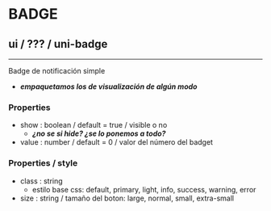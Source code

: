 # BADGE
## ui / ??? / uni-badge
---
Badge de notificación simple
 - ___empaquetamos los de visualización de algún modo___

<uni-badge value="1" class="primary"> </uni-badge>
        <uni-badge value="1" class="success"> </uni-badge>
        <uni-badge value="1" class="error"> </uni-badge>
        <uni-badge value="1" class="warning"> </uni-badge>

### Properties
- show : boolean / default = true / visible o no
    - ___¿no se si hide? ¿se lo ponemos a todo?___
- value : number / default = 0 / valor del número del badget


### Properties / style
- class : string
    - estilo base css: default, primary, light, info, success, warning, error
- size : string / tamaño del boton: large, normal, small, extra-small